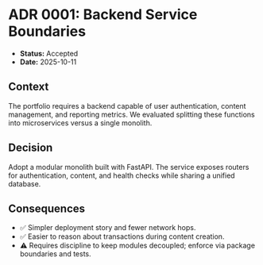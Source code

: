 # ADR 0001: Backend Service Boundaries

- **Status:** Accepted
- **Date:** 2025-10-11

## Context
The portfolio requires a backend capable of user authentication, content management, and reporting metrics. We evaluated splitting these functions into microservices versus a single monolith.

## Decision
Adopt a modular monolith built with FastAPI. The service exposes routers for authentication, content, and health checks while sharing a unified database.

## Consequences
- ✅ Simpler deployment story and fewer network hops.
- ✅ Easier to reason about transactions during content creation.
- ⚠️ Requires discipline to keep modules decoupled; enforce via package boundaries and tests.

